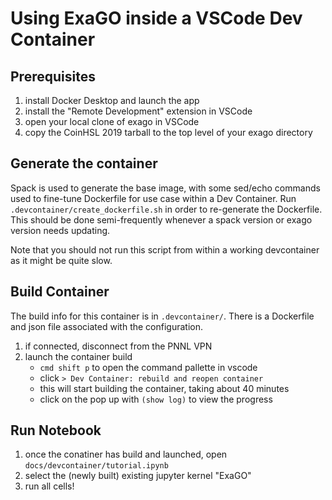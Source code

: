 # Using ExaGO inside a VSCode Dev Container

## Prerequisites

1. install Docker Desktop and launch the app
1. install the "Remote Development" extension in VSCode
1. open your local clone of exago in VSCode
1. copy the CoinHSL 2019 tarball to the top level of your exago directory

## Generate the container

Spack is used to generate the base image, with some sed/echo commands used to fine-tune Dockerfile for use case within a Dev Container. Run `.devcontainer/create_dockerfile.sh` in order to re-generate the Dockerfile. This should be done semi-frequently whenever a spack version or exago version needs updating.

Note that you should not run this script from within a working devcontainer as it might be quite slow.

## Build Container

The build info for this container is in `.devcontainer/`. There is a Dockerfile and json file associated with the configuration.

1. if connected, disconnect from the PNNL VPN
1. launch the container build  
    * `cmd shift p` to open the command pallette in vscode
    * click `> Dev Container: rebuild and reopen container`
    * this will start building the container, taking about 40 minutes
    * click on the pop up with `(show log)` to view the progress

## Run Notebook
1. once the conatiner has build and launched, open `docs/devcontainer/tutorial.ipynb`
1. select the (newly built) existing jupyter kernel "ExaGO"
1. run all cells!
